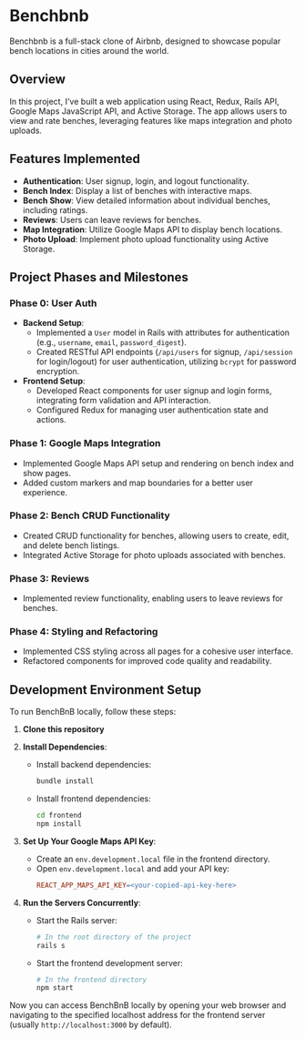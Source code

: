 # Benchbnb

Benchbnb is a full-stack clone of Airbnb, designed to showcase popular bench locations in cities around the world.

## Overview

In this project, I've built a web application using React, Redux, Rails API, Google Maps JavaScript API, and Active Storage. The app allows users to view and rate benches, leveraging features like maps integration and photo uploads.

## Features Implemented

- **Authentication**: User signup, login, and logout functionality.
- **Bench Index**: Display a list of benches with interactive maps.
- **Bench Show**: View detailed information about individual benches, including ratings.
- **Reviews**: Users can leave reviews for benches.
- **Map Integration**: Utilize Google Maps API to display bench locations.
- **Photo Upload**: Implement photo upload functionality using Active Storage.

## Project Phases and Milestones

### Phase 0: User Auth

- **Backend Setup**:
  - Implemented a `User` model in Rails with attributes for authentication (e.g., `username`, `email`, `password_digest`).
  - Created RESTful API endpoints (`/api/users` for signup, `/api/session` for login/logout) for user authentication, utilizing `bcrypt` for password encryption.
- **Frontend Setup**:
  - Developed React components for user signup and login forms, integrating form validation and API interaction.
  - Configured Redux for managing user authentication state and actions.


### Phase 1: Google Maps Integration

- Implemented Google Maps API setup and rendering on bench index and show pages.
- Added custom markers and map boundaries for a better user experience.

### Phase 2: Bench CRUD Functionality

- Created CRUD functionality for benches, allowing users to create, edit, and delete bench listings.
- Integrated Active Storage for photo uploads associated with benches.

### Phase 3: Reviews

- Implemented review functionality, enabling users to leave reviews for benches.

### Phase 4: Styling and Refactoring

- Implemented CSS styling across all pages for a cohesive user interface.
- Refactored components for improved code quality and readability.

## Development Environment Setup

To run BenchBnB locally, follow these steps:

1. **Clone this repository**

2. **Install Dependencies**:
   - Install backend dependencies:
     ```bash
     bundle install
     ```

   - Install frontend dependencies:
     ```bash
     cd frontend
     npm install
     ```

3. **Set Up Your Google Maps API Key**:
   - Create an `env.development.local` file in the frontend directory.
   - Open `env.development.local` and add your API key:
     ```makefile
     REACT_APP_MAPS_API_KEY=<your-copied-api-key-here>
     ```

4. **Run the Servers Concurrently**:
   - Start the Rails server:
     ```bash
     # In the root directory of the project
     rails s
     ```

   - Start the frontend development server:
     ```bash
     # In the frontend directory
     npm start
     ```

Now you can access BenchBnB locally by opening your web browser and navigating to the specified localhost address for the frontend server (usually `http://localhost:3000` by default).


